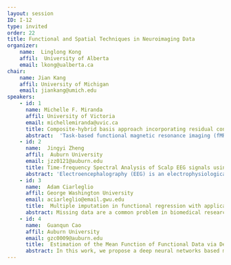 ```yaml
---
layout: session
ID: I-12
type: invited
order: 22
title: Functional and Spatial Techniques in Neuroimaging Data 
organizer:
    name:  Linglong Kong
    affil:  University of Alberta
    email: lkong@ualberta.ca
chair:
    name: Jian Kang
    affil: University of Michigan
    email: jiankang@umich.edu
speakers:
    - id: 1
      name: Michelle F. Miranda
      affil: University of Victoria
      email: michellemiranda@uvic.ca
      title: Composite-hybrid basis approach incorporating residual connectivity in task fMRI data
      abstract:  'Task-based functional magnetic resonance imaging (fMRI) studies are a powerful tool to understand human sensory, cognitive, and emotional processes. The fMRI measurement consist of an indirect and non-invasive measure of brain activity based on the Blood Oxygen Level Dependent (BOLD) contrast. A critical challenge is to account for the dependencies from the complex structure of the brain. In this talk, I propose an adaptive composite-hybrid basis approach to model task fMRI data. The proposed basis approach tackles the high-dimensionality inherent to the brain data while simultaneously accounting for nearby and distant spatial correlation in a multilevel basis procedure. The first level accounts for whitin-ROI spatial correlation by selecting a sparse set of bases for each ROI. The second level considers between-ROIs correlation and obtains a set of basis functions that represents the entire brain spatial structure. The third level of the approach models time dependencies in the BOLD time series by projecting the time course into a wavelet space and then  assuming a long memory process that accounts for differences in each wavelet decomposition level.  Moreover, residual connectivity between ROIs is incorporated into the estimation procedure and can provide further insights into fMRI tasks. The spatial strategy gives us a sparse representation of the brain improving many folds in computational speed and effectively providing full Bayesian inference at the voxel or ROI level. '
    - id: 2
      name:  Jingyi Zheng
      affil:  Auburn University
      email: jzz0121@auburn.edu
      title: Time-frequency Spectral Analysis of Scalp EEG signals using Empirical Mode Decomposition
      abstract: 'Electroencephalography (EEG) is an electrophysiological monitoring method to record electrical activity of the brain from different electrodes placed on scalp. In this talk, we propose an effective data-driven processing pipeline to first clean, decompose the scalp EEG signals, and perform time-frequency analysis using Hilbert-Huang transform, and further build machine learning classifiers. Specifically, we propose to decompose a EEG signal into a set of Intrinsic Mode Functions (IMFs) using a data-driven method named Empirical Mode Decomposition (EMD). For each IMF, we obtain the instantaneous frequency and amplitude through Hilbert transform. Then we propose a new metric to measure the frequency component of each IMF and further select the IMF to represent certain brain wave. We also propose a metric to measure the averaged amplitude of certain brain wave. Using the proposed metrics, we can test some cognitive hypothesis, as well as build machine learning classifiers. Specifically, we first train a between task classifier using Random Forest to successfully classify four tasks with 99.12% accuracy in average, and further build within task classifiers to classify body/eye movements for each task with at least 94.47% accuracy.'
    - id: 3
      name:  Adam Ciarleglio
      affil: George Washington University
      email: aciarleglio@email.gwu.edu
      title:  Multiple imputation in functional regression with applications to EEG data in a depression study
      abstract: Missing data are a common problem in biomedical research.  Valid approaches for addressing this problem have been proposed and are regularly implemented in applications where the data are exclusively scalar-valued.  With advances in technology and data storage, biomedical studies now frequently collect both scalar and functional data, both of which may be subject to missingness.  However, little work has been done to deal with missing functional data.  We propose extensions of multiple imputation and Rubin’s Rules for pooling estimates derived from multiply imputed data sets that accommodate both scalar and functional data. We present results from a simulation study showing the performance of our proposed approach with respect to fidelity to the observed data and estimation of the parameters of interest.  We also present results from applying our proposed approach in the context of fitting a function-on-scalar regression model relating characteristics derived from electroencephalography to depression status (major depressive disorder vs. healthy control).
    - id: 4
      name:  Guanqun Cao
      affil: Auburn University
      email: gzc0009@auburn.edu 
      title:  Estimation of the Mean Function of Functional Data via Deep Neural Networks
      abstract: In this work, we propose a deep neural networks based method to perform nonparametric regression for functional data.  The proposed estimators are based on sparsely connected deep neural networks with ReLU activation function. We provide the convergence rate of the proposed deep neural networks estimator  in terms of the empirical norm.  We discuss how to properly select  of the architecture parameters by cross-validation.  Through Monte Carlo simulation studies we examine the finite-sample performance of the proposed method. Finally, the proposed method is applied to analyze positron emission tomography images of patients with Alzheimer disease obtained from the Alzheimer Disease Neuroimaging Initiative database.
---
```

